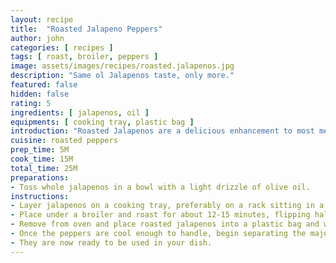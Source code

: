 ```yaml
---
layout: recipe
title:  "Roasted Jalapeno Peppers"
author: john
categories: [ recipes ]
tags: [ roast, broiler, peppers ]
image: assets/images/recipes/roasted.jalapenos.jpg
description: "Same ol Jalapenos taste, only more."
featured: false
hidden: false
rating: 5
ingredients: [ jalapenos, oil ]
equipments: [ cooking tray, plastic bag ]
introduction: "Roasted Jalapenos are a delicious enhancement to most meals.  It's something that I love to add to a dish to bring out a bit of spice and flavor."
cuisine: roasted peppers
prep_time: 5M
cook_time: 15M
total_time: 25M
preparations:
- Toss whole jalapenos in a bowl with a light drizzle of olive oil.
instructions:
- Layer jalapenos on a cooking tray, preferably on a rack sitting in a cooking tray, helping promote circulation around the entire pepper.
- Place under a broiler and roast for about 12-15 minutes, flipping halfway through.  The peppers should begin to darken and char around the skin.
- Remove from oven and place roasted jalapenos into a plastic bag and wrap with a towel for about five minutes.  This will help let moisture get in between the outer fiberous skin and that big fleshy skin, helping ease the peeling process.
- Once the peppers are cool enough to handle, begin separating the majority of the flakey skin from meaty skin. (You may require gloves for this process, and try not to touch your face until thoroughly washing your hands.)
- They are now ready to be used in your dish.
---
```

